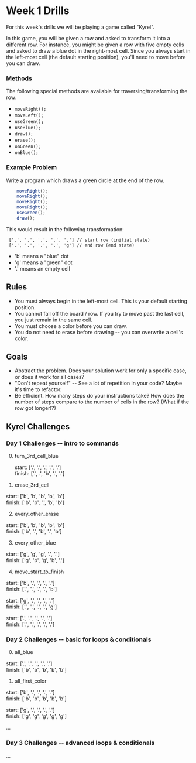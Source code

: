 # Week 1 Drills

For this week's drills we will be playing a game called "Kyrel".

In this game, you will be given a row and asked to transform it into a different row. For instance, you might be given a row with five empty cells and asked to draw a blue dot in the right-most cell. Since you always start in the left-most cell (the default starting position), you'll need to move before you can draw.

### Methods
The following special methods are available for traversing/transforming the row:
* `moveRight();`
* `moveLeft();`
* `useGreen();`
* `useBlue();`
* `draw();`
* `erase();`
* `onGreen();`
* `onBlue();`

### Example Problem
Write a program which draws a green circle at the end of the row.

``` javascript
    moveRight();
    moveRight();
    moveRight();
    moveRight();
    useGreen();
    draw();
```

This would result in the following transformation:
```
 ['.', '.', '.', '.', '.'] // start row (initial state)
 ['.', '.', '.', '.', 'g'] // end row (end state)
```

- 'b' means a "blue" dot
- 'g' means a "green" dot
- '.' means an empty cell

## Rules
* You must always begin in the left-most cell. This is your default starting position.
* You cannot fall off the board / row. If you try to move past the last cell, you just remain in the same cell.
* You must choose a color before you can draw.
* You do not need to erase before drawing -- you can overwrite a cell's color.

## Goals
* Abstract the problem. Does your solution work for only a specific case, or does it work for all cases?
* "Don't repeat yourself" -- See a lot of repetition in your code? Maybe it's time to refactor.
* Be efficient. How many steps do your instructions take? How does the number of steps compare to the number of cells in the row? (What if the row got longer!?)

## Kyrel Challenges

### Day 1 Challenges -- intro to commands

0. turn_3rd_cell_blue

    start:  ['.', '.', '.', '.', '.']   
    finish: ['.', .', 'b', '.', '.']  

1. erase_3rd_cell

  start:  ['b', 'b', 'b', 'b', 'b']  
  finish: ['b', 'b', '.', 'b', 'b']  

2. every_other_erase

  start:  ['b', 'b', 'b', 'b', 'b']  
  finish: ['b', '.', 'b', '.', 'b']  

3. every_other_blue

  start:  ['g', 'g', 'g', '.', '.']  
  finish: ['g', 'b', 'g', 'b', '.']  

4. move_start_to_finish

  start:  ['b', '.', '.', '.', '.']  
  finish: ['.', '.', '.', '.', 'b']  

  start:  ['g', '.', '.', '.', '.']  
  finish: ['.', '.', '.', '.', 'g']  

  start:  ['.', '.', '.', '.', '.']  
  finish: ['.', '.', '.', '.', '.']  

### Day 2 Challenges -- basic for loops & conditionals

0. all_blue

  start:  ['.', '.', '.', '.', '.']  
  finish: ['b', 'b', 'b', 'b', 'b']  

1. all_first_color

  start:  ['b', '.', '.', '.', '.']  
  finish: ['b', 'b', 'b', 'b', 'b']  

  start:  ['g', '.', '.', '.', '.']  
  finish: ['g', 'g', 'g', 'g', 'g']  

...

### Day 3 Challenges -- advanced loops & conditionals

...
